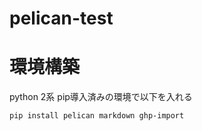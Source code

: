 pelican-test
===============


# 環境構築
python 2系 pip導入済みの環境で以下を入れる
```
pip install pelican markdown ghp-import
```

